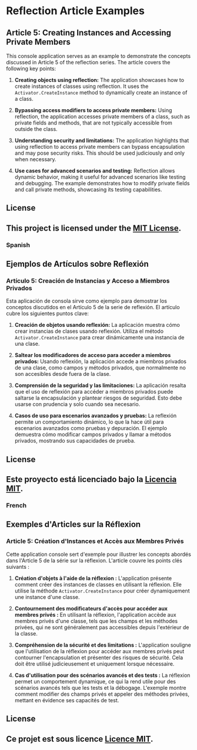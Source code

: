 # Reflection Article Examples

## Article 5: Creating Instances and Accessing Private Members

This console application serves as an example to demonstrate the concepts discussed in Article 5 of the reflection series. The article covers the following key points:

1. **Creating objects using reflection:** The application showcases how to create instances of classes using reflection. It uses the `Activator.CreateInstance` method to dynamically create an instance of a class.

2. **Bypassing access modifiers to access private members:** Using reflection, the application accesses private members of a class, such as private fields and methods, that are not typically accessible from outside the class.

3. **Understanding security and limitations:** The application highlights that using reflection to access private members can bypass encapsulation and may pose security risks. This should be used judiciously and only when necessary.

4. **Use cases for advanced scenarios and testing:** Reflection allows dynamic behavior, making it useful for advanced scenarios like testing and debugging. The example demonstrates how to modify private fields and call private methods, showcasing its testing capabilities.

## License

This project is licensed under the [MIT License](LICENSE.txt).
---

### Spanish

## Ejemplos de Artículos sobre Reflexión

### Artículo 5: Creación de Instancias y Acceso a Miembros Privados

Esta aplicación de consola sirve como ejemplo para demostrar los conceptos discutidos en el Artículo 5 de la serie de reflexión. El artículo cubre los siguientes puntos clave:

1. **Creación de objetos usando reflexión:** La aplicación muestra cómo crear instancias de clases usando reflexión. Utiliza el método `Activator.CreateInstance` para crear dinámicamente una instancia de una clase.

2. **Saltear los modificadores de acceso para acceder a miembros privados:** Usando reflexión, la aplicación accede a miembros privados de una clase, como campos y métodos privados, que normalmente no son accesibles desde fuera de la clase.

3. **Comprensión de la seguridad y las limitaciones:** La aplicación resalta que el uso de reflexión para accéder a miembros privados puede saltarse la encapsulación y plantear riesgos de seguridad. Esto debe usarse con prudencia y solo cuando sea necesario.

4. **Casos de uso para escenarios avanzados y pruebas:** La reflexión permite un comportamiento dinámico, lo que la hace útil para escenarios avanzados como pruebas y depuración. El ejemplo demuestra cómo modificar campos privados y llamar a métodos privados, mostrando sus capacidades de prueba.
   
## License

Este proyecto está licenciado bajo la [Licencia MIT](LICENSE.txt).
---

### French

## Exemples d'Articles sur la Réflexion

### Article 5: Création d'Instances et Accès aux Membres Privés

Cette application console sert d'exemple pour illustrer les concepts abordés dans l'Article 5 de la série sur la réflexion. L'article couvre les points clés suivants :

1. **Création d'objets à l'aide de la réflexion :** L'application présente comment créer des instances de classes en utilisant la réflexion. Elle utilise la méthode `Activator.CreateInstance` pour créer dynamiquement une instance d'une classe.

2. **Contournement des modificateurs d'accès pour accéder aux membres privés :** En utilisant la réflexion, l'application accède aux membres privés d'une classe, tels que les champs et les méthodes privées, qui ne sont généralement pas accessibles depuis l'extérieur de la classe.

3. **Compréhension de la sécurité et des limitations :** L'application souligne que l'utilisation de la réflexion pour accéder aux membres privés peut contourner l'encapsulation et présenter des risques de sécurité. Cela doit être utilisé judicieusement et uniquement lorsque nécessaire.

4. **Cas d'utilisation pour des scénarios avancés et des tests :** La réflexion permet un comportement dynamique, ce qui la rend utile pour des scénarios avancés tels que les tests et la débogage. L'exemple montre comment modifier des champs privés et appeler des méthodes privées, mettant en évidence ses capacités de test.

## License

Ce projet est sous licence [Licence MIT](LICENSE.txt).
---
